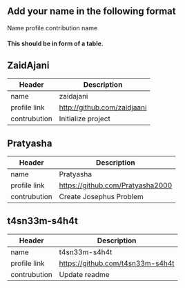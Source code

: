 ## Add your name in the following format

Name
profile
contribution name

#### This should be in form of a table.

## ZaidAjani

| Header         | Description |
| -----------    | ----------- |
| name           | zaidajani       |
| profile link   | http://github.com/zaidjaani        |
| contrubution   | Initialize project            |

## Pratyasha

| Header         | Description |
| -----------    | ----------- |
| name           | Pratyasha       |
| profile link   | https://github.com/Pratyasha2000        |
| contrubution   | Create Josephus Problem            |

## t4sn33m-s4h4t

| Header         | Description |
| -----------    | ----------- |
| name           |    t4sn33m-s4h4t    |
| profile link   | https://github.com/t4sn33m-s4h4t  |
| contrubution   |    Update readme          |
